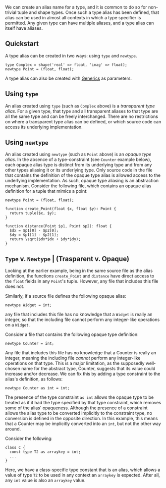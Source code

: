 We can create an alias name for a type, and it is common to do so for non-trivial tuple and shape types.  Once such a type alias has been defined,
that alias can be used in almost all contexts in which a type specifier is permitted.  Any given type can have multiple aliases, and a type alias
can itself have aliases.

## Quickstart
A type alias can be created in two ways: using `type` and `newtype`.

```Hack
type Complex = shape('real' => float, 'imag' => float);
newtype Point = (float, float);
```

A type alias can also be created with [Generics](/hack/generics/introduction) as parameters.

## Using `type`
An alias created using `type` (such as `Complex` above) is a *transparent type alias*. For a given type, that type and all transparent aliases
to that type are all the same type and can be freely interchanged. There are no restrictions on where a transparent type alias can be defined,
or which source code can access its underlying implementation.

## Using `newtype`
An alias created using `newtype` (such as `Point` above) is an *opaque type alias*. In the absence of a type-constraint (see `Counter`
example below), each opaque alias type is distinct from its underlying type and from any other types aliasing it or its underlying type.
Only source code in the file that contains the definition of the opaque type alias is allowed access to the underlying implementation. As
such, opaque type aliasing is an abstraction mechanism. Consider the following file, which contains an opaque alias definition for a tuple
that mimics a point:

```Hack
newtype Point = (float, float);

function create_Point(float $x, float $y): Point {
  return tuple($x, $y);
}

function distance(Point $p1, Point $p2): float {
  $dx = $p1[0] - $p2[0];
  $dy = $p1[1] - $p2[1];
  return \sqrt($dx*$dx + $dy*$dy);
}
```

## `Type` v. `Newtype` | (Trasparent v. Opaque)

Looking at the earlier example, being in the same source file as the alias definition, the functions `create_Point` and `distance` have direct access to the `float` fields in any `Point`'s tuple.  However, any file that includes this file does not.

Similarly, if a source file defines the following opaque alias:

```Hack
newtype Widget = int;
```

any file that includes this file has no knowledge that a `Widget` is really an integer, so that the including file cannot perform any
integer-like operations on a `Widget`.

Consider a file that contains the following opaque type definition:

```Hack
newtype Counter = int;
```

Any file that includes this file has no knowledge that a Counter is really an integer, meaning the including file *cannot* perform any
integer-like operations on that type. This is a major limitation, as the supposedly well-chosen name for the abstract type, Counter,
suggests that its value could increase and/or decrease. We can fix this by adding a type constraint to the alias's definition, as follows:

```Hack
newtype Counter as int = int;
```

The presence of the type constraint `as int` allows the opaque type to be treated as if it had the type specified by that type constraint,
which removes some of the alias' opaqueness. Although the presence of a constraint allows the alias type to be converted implicitly to the
constraint type, no conversion is defined in the opposite direction. In this example, this means that a Counter may be implicitly converted
into an `int`, but not the other way around.

Consider the following:

```Hack
class C {
  const type T2 as arraykey = int;
  ...
}
```

Here, we have a class-specific type constant that is an alias, which allows a value of type `T2` to be used in any context an `arraykey`
is expected. After all, any `int` value is also an `arraykey` value.
